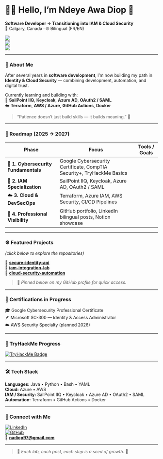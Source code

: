 # 👋🏽 Hello, I’m Ndeye Awa Diop 🌿  

**Software Developer → Transitioning into IAM & Cloud Security**  
📍 Calgary, Canada · 🌐 Bilingual (FR/EN)

[![](https://img.shields.io/badge/IAM-Identity%20%26%20Access%20Management-6c63ff?style=flat-square)]()  
[![](https://img.shields.io/badge/Cloud-Azure%20%7C%20AWS-blue?style=flat-square)]()  
[![](https://img.shields.io/badge/Focus-Cybersecurity%20%7C%20DevSecOps-green?style=flat-square)]()  

---

### 🌱 About Me  
After several years in **software development**, I’m now building my path in **Identity & Cloud Security** — combining development, automation, and digital trust.  

Currently learning and building with:  
🧩 **SailPoint IIQ**, **Keycloak**, **Azure AD**, **OAuth2 / SAML**  
☁️ **Terraform**, **AWS / Azure**, **GitHub Actions**, **Docker**

> “Patience doesn’t just build skills — it builds meaning.” 🌿  

---

### 🧭 Roadmap (2025 → 2027)

| Phase | Focus | Tools / Goals |
| --- | --- | --- |
| 🧩 **1. Cybersecurity Fundamentals** | Google Cybersecurity Certificate, CompTIA Security+, TryHackMe Basics |
| 🔐 **2. IAM Specialization** | SailPoint IIQ, Keycloak, Azure AD, OAuth2 / SAML |
| ☁️ **3. Cloud & DevSecOps** | Terraform, Azure IAM, AWS Security, CI/CD Pipelines |
| 💼 **4. Professional Visibility** | GitHub portfolio, LinkedIn bilingual posts, Notion showcase |

---

### ⚙️ Featured Projects  
*(click below to explore the repositories)*  

🔗 [**secure-identity-api**](https://github.com/ndeya97/secure-identity-api)  
🔗 [**iam-integration-lab**](https://github.com/ndeya97/iam-integration-lab)  
🔗 [**cloud-security-automation**](https://github.com/ndeya97/cloud-security-automation)  

> 📌 *Pinned below on my GitHub profile for quick access.*

---

### 📘 Certifications in Progress  

🎓 Google Cybersecurity Professional Certificate  
🪶 Microsoft SC-300 — Identity & Access Administrator  
☁️ AWS Security Specialty (planned 2026)

---

### 🎯 TryHackMe Progress  
[![TryHackMe Badge](https://tryhackme-badges.s3.amazonaws.com/ndeya97.png)](https://tryhackme.com/p/ndeya97)

---

### 🛠️ Tech Stack  

**Languages:** Java • Python • Bash • YAML  
**Cloud:** Azure • AWS  
**IAM / Security:** SailPoint IIQ • Keycloak • Azure AD • OAuth2 • SAML  
**Automation:** Terraform • GitHub Actions • Docker  

---

### 💬 Connect with Me  

[![LinkedIn](https://img.shields.io/badge/LinkedIn-NdeyeAwaDiop-blue?logo=linkedin&style=flat-square)](https://www.linkedin.com/in/ndeyeawadiop)  
[![GitHub](https://img.shields.io/badge/GitHub-ndeya97-black?logo=github&style=flat-square)](https://github.com/ndeya97)  
📧 **nadiop97@gmail.com**

---

> 🌿 *Each lab, each post, each step is a seed of growth.* 🌱
